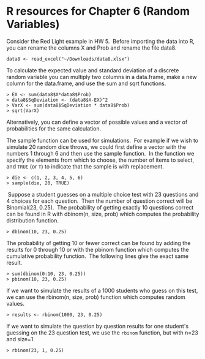 # R resources for Chapter 6 (Random Variables)

Consider the Red Light example in HW 5.  Before importing the data into R, you can rename the columns X and Prob and rename the file data8.

	data8 <- read_excel("~/Downloads/data8.xlsx")

To calculate the expected value and standard deviation of a discrete random variable you can multiply two columns in a data.frame, make a new column for the data.frame, and use the sum and sqrt functions.

	> EX <- sum(data8$X*data8$Prob)  
	> data8$SqDeviation <- (data8$X-EX)^2  
	> VarX <- sum(data8$SqDeviation * data8$Prob)  
	> sqrt(VarX)  

Alternatively, you can define a vector of possible values and a vector of probabilities for the same calculation.

The sample function can be used for simulations.  For example if we wish to simulate 20 random dice throws, we could first define a vector with the numbers 1 through 6 and then use the sample function.  In the function we specify the elements from which to choose, the number of items to select, and `TRUE` (or `T`) to indicate that the sample is with replacement. 

	> die <- c(1, 2, 3, 4, 5, 6)  
	> sample(die, 20, TRUE)

 Suppose a student guesses on a multiple choice test with 23 questions and 4 choices for each question.  Then the number of question correct will be Binomial(23, 0.25).  The probability of getting exactly 10 questions correct can be found in R with dbinom(n, size, prob) which computes the probability distribution function.

	> dbinom(10, 23, 0.25)

The probability of getting 10 or fewer correct can be found by adding the results for 0 through 10 or with the pbinom function which computes the cumulative probability function.  The following lines give the exact same result.

	> sum(dbinom(0:10, 23, 0.25))  
	> pbinom(10, 23, 0.25)

If we want to simulate the results of a 1000 students who guess on this test, we can use the rbinom(n, size, prob) function which computes random values.

	> results <- rbinom(1000, 23, 0.25)

If we want to simulate the question by question results for one student's guessing on the 23 question test, we use the `rbinom` function, but with n=23 and size=1.

	> rbinom(23, 1, 0.25)